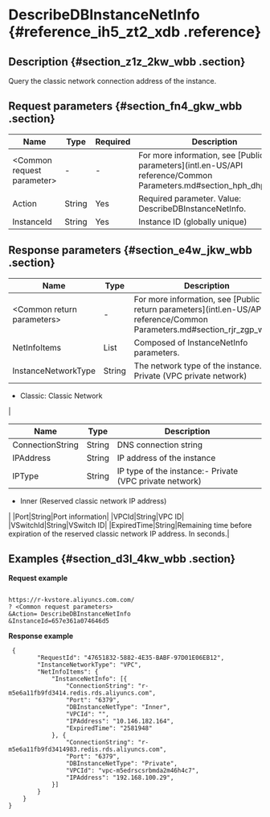 # DescribeDBInstanceNetInfo {#reference_ih5_zt2_xdb .reference}

## Description {#section_z1z_2kw_wbb .section}

Query the classic network connection address of the instance.

## Request parameters {#section_fn4_gkw_wbb .section}

|Name|Type|Required|Description|
|----|----|--------|-----------|
|<Common request parameter\>|-|-|For more information, see [Public parameters](intl.en-US/API reference/Common Parameters.md#section_hph_dhp_wbb).|
|Action|String|Yes|Required parameter. Value: DescribeDBInstanceNetInfo.|
|InstanceId|String|Yes|Instance ID \(globally unique\)|

## Response parameters {#section_e4w_jkw_wbb .section}

|Name|Type|Description|
|----|----|-----------|
|<Common return parameters\>|-|For more information, see [Public return parameters](intl.en-US/API reference/Common Parameters.md#section_rjr_zgp_wbb).|
|NetInfoItems|List|Composed of InstanceNetInfo parameters.|
|InstanceNetworkType|String|The network type of the instance.-   Private \(VPC private network\) 
-   Classic: Classic Network

|

|Name|Type|Description|
|----|----|-----------|
|ConnectionString|String|DNS connection string|
|IPAddress|String|IP address of the instance|
|IPType|String|IP type of the instance:-   Private \(VPC private network\)
-   Inner \(Reserved classic network IP address\)

|
|Port|String|Port information|
|VPCId|String|VPC ID|
|VSwitchId|String|VSwitch ID|
|ExpiredTime|String|Remaining time before expiration of the reserved classic network IP address. In seconds.|

## Examples {#section_d3l_4kw_wbb .section}

**Request example**

```

https://r-kvstore.aliyuncs.com.com/
? <Common request parameters>
&Action= DescribeDBInstanceNetInfo
&InstanceId=657e361a074646d5
```

**Response example**

```
 {
        "RequestId": "47651832-5882-4E35-BABF-97D01E06EB12",
        "InstanceNetworkType": "VPC",
        "NetInfoItems": {
            "InstanceNetInfo": [{
                "ConnectionString": "r-m5e6a11fb9fd3414.redis.rds.aliyuncs.com",
                "Port": "6379",
                "DBInstanceNetType": "Inner",
                "VPCId": "",
                "IPAddress": "10.146.182.164",
                "ExpiredTime": "2581948"
            }, {
                "ConnectionString": "r-m5e6a11fb9fd3414983.redis.rds.aliyuncs.com",
                "Port": "6379",
                "DBInstanceNetType": "Private",
                "VPCId": "vpc-m5edrscsrbmda2m46h4c7",
                "IPAddress": "192.168.100.29",
            }]
        }
    }
}
```

